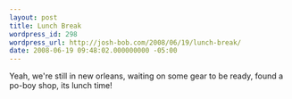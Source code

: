 ```yaml
---
layout: post
title: Lunch Break
wordpress_id: 298
wordpress_url: http://josh-bob.com/2008/06/19/lunch-break/
date: 2008-06-19 09:48:02.000000000 -05:00
---
```

<!--Mime Type of File is image/jpeg --><div class="postie-image-div"><a href="http://josh-bob.com/wp-photos/20080619-104802-1.jpg"><img src="http://josh-bob.com/wp-photos/thumb.20080619-104802-1.jpg" alt="" style="3px;" class="postie-image" /></a></div> Yeah, we're still in new orleans, waiting on some gear to be ready, found a po-boy shop, its lunch time!

